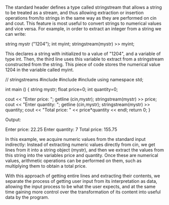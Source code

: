 The standard header <sstream> defines a type called stringstream that allows a string to be treated as a stream, and thus allowing extraction or insertion operations from/to strings in the same way as they are performed on cin and cout. This feature is most useful to convert strings to numerical values and vice versa. For example, in order to extract an integer from a string we can write:

string mystr ("1204");
int myint;
stringstream(mystr) >> myint;




This declares a string with initialized to a value of "1204", and a variable of type int. Then, the third line uses this variable to extract from a stringstream constructed from the string. This piece of code stores the numerical value 1204 in the variable called myint.

// stringstreams
#include <iostream>
#include <string>
#include <sstream>
using namespace std;

int main ()
{
  string mystr;
  float price=0;
  int quantity=0;

  cout << "Enter price: ";
  getline (cin,mystr);
  stringstream(mystr) >> price;
  cout << "Enter quantity: ";
  getline (cin,mystr);
  stringstream(mystr) >> quantity;
  cout << "Total price: " << price*quantity << endl;
  return 0;
}


Output:

Enter price: 22.25
Enter quantity: 7
Total price: 155.75

In this example, we acquire numeric values from the standard input indirectly: Instead of extracting numeric values directly from cin, we get lines from it into a string object (mystr), and then we extract the values from this string into the variables price and quantity. Once these are numerical values, arithmetic operations can be performed on them, such as multiplying them to obtain a total price.

With this approach of getting entire lines and extracting their contents, we separate the process of getting user input from its interpretation as data, allowing the input process to be what the user expects, and at the same time gaining more control over the transformation of its content into useful data by the program.
